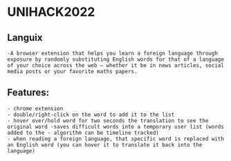 # UNIHACK2022 #
## Languix ##
    -A browser extension that helps you learn a foreign language through exposure by randomly substituting English words for that of a language of your choice across the web – whether it be in news articles, social media posts or your favorite maths papers. 

## Features: ##
    - chrome extension
    - double/right-click on the word to add it to the list
    - hover over/hold word for two seconds the translation to see the original word -saves difficult words into a temporary user list (words added to the - algorithm can be timeline tracked)
    - when reading a foreign language, that specific word is replaced with an English word (you can hover it to translate it back into the language)

